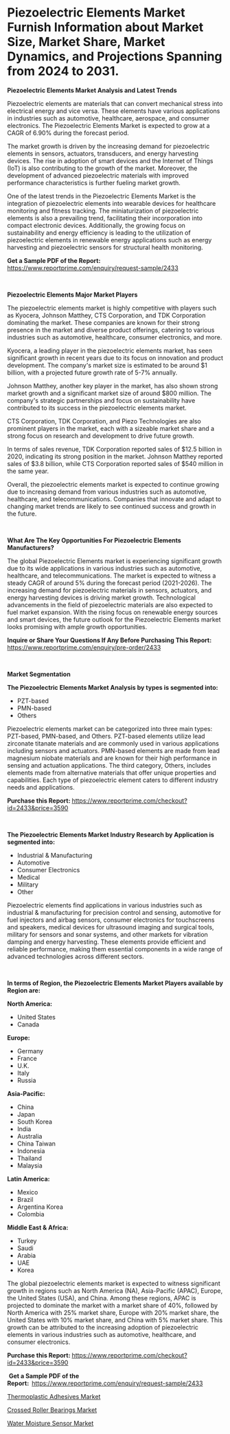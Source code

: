 <p><h1>Piezoelectric Elements Market Furnish Information about Market Size, Market Share, Market Dynamics, and Projections Spanning from 2024 to 2031.</h1></p><p><strong>Piezoelectric Elements Market Analysis and Latest Trends</strong></p>
<p><p>Piezoelectric elements are materials that can convert mechanical stress into electrical energy and vice versa. These elements have various applications in industries such as automotive, healthcare, aerospace, and consumer electronics. The Piezoelectric Elements Market is expected to grow at a CAGR of 6.90% during the forecast period.</p><p>The market growth is driven by the increasing demand for piezoelectric elements in sensors, actuators, transducers, and energy harvesting devices. The rise in adoption of smart devices and the Internet of Things (IoT) is also contributing to the growth of the market. Moreover, the development of advanced piezoelectric materials with improved performance characteristics is further fueling market growth.</p><p>One of the latest trends in the Piezoelectric Elements Market is the integration of piezoelectric elements into wearable devices for healthcare monitoring and fitness tracking. The miniaturization of piezoelectric elements is also a prevailing trend, facilitating their incorporation into compact electronic devices. Additionally, the growing focus on sustainability and energy efficiency is leading to the utilization of piezoelectric elements in renewable energy applications such as energy harvesting and piezoelectric sensors for structural health monitoring.</p></p>
<p><strong>Get a Sample PDF of the Report:&nbsp;</strong> <a href="https://www.reportprime.com/enquiry/request-sample/2433">https://www.reportprime.com/enquiry/request-sample/2433</a></p>
<p>&nbsp;</p>
<p><strong>Piezoelectric Elements Major Market Players</strong></p>
<p><p>The piezoelectric elements market is highly competitive with players such as Kyocera, Johnson Matthey, CTS Corporation, and TDK Corporation dominating the market. These companies are known for their strong presence in the market and diverse product offerings, catering to various industries such as automotive, healthcare, consumer electronics, and more.</p><p>Kyocera, a leading player in the piezoelectric elements market, has seen significant growth in recent years due to its focus on innovation and product development. The company's market size is estimated to be around $1 billion, with a projected future growth rate of 5-7% annually.</p><p>Johnson Matthey, another key player in the market, has also shown strong market growth and a significant market size of around $800 million. The company's strategic partnerships and focus on sustainability have contributed to its success in the piezoelectric elements market.</p><p>CTS Corporation, TDK Corporation, and Piezo Technologies are also prominent players in the market, each with a sizeable market share and a strong focus on research and development to drive future growth.</p><p>In terms of sales revenue, TDK Corporation reported sales of $12.5 billion in 2020, indicating its strong position in the market. Johnson Matthey reported sales of $3.8 billion, while CTS Corporation reported sales of $540 million in the same year.</p><p>Overall, the piezoelectric elements market is expected to continue growing due to increasing demand from various industries such as automotive, healthcare, and telecommunications. Companies that innovate and adapt to changing market trends are likely to see continued success and growth in the future.</p></p>
<p>&nbsp;</p>
<p><strong>What Are The Key Opportunities For Piezoelectric Elements Manufacturers?</strong></p>
<p><p>The global Piezoelectric Elements market is experiencing significant growth due to its wide applications in various industries such as automotive, healthcare, and telecommunications. The market is expected to witness a steady CAGR of around 5% during the forecast period (2021-2026). The increasing demand for piezoelectric materials in sensors, actuators, and energy harvesting devices is driving market growth. Technological advancements in the field of piezoelectric materials are also expected to fuel market expansion. With the rising focus on renewable energy sources and smart devices, the future outlook for the Piezoelectric Elements market looks promising with ample growth opportunities.</p></p>
<p><strong>Inquire or Share Your Questions If Any Before Purchasing This Report:</strong> <a href="https://www.reportprime.com/enquiry/pre-order/2433">https://www.reportprime.com/enquiry/pre-order/2433</a></p>
<p>&nbsp;</p>
<p><strong>Market Segmentation</strong></p>
<p><strong>The Piezoelectric Elements Market Analysis by types is segmented into:</strong></p>
<p><ul><li>PZT-based</li><li>PMN-based</li><li>Others</li></ul></p>
<p><p>Piezoelectric elements market can be categorized into three main types: PZT-based, PMN-based, and Others. PZT-based elements utilize lead zirconate titanate materials and are commonly used in various applications including sensors and actuators. PMN-based elements are made from lead magnesium niobate materials and are known for their high performance in sensing and actuation applications. The third category, Others, includes elements made from alternative materials that offer unique properties and capabilities. Each type of piezoelectric element caters to different industry needs and applications.</p></p>
<p><strong>Purchase this Report:&nbsp;</strong><a href="https://www.reportprime.com/checkout?id=2433&price=3590">https://www.reportprime.com/checkout?id=2433&price=3590</a></p>
<p>&nbsp;</p>
<p><strong>The Piezoelectric Elements Market Industry Research by Application is segmented into:</strong></p>
<p><ul><li>Industrial & Manufacturing</li><li>Automotive</li><li>Consumer Electronics</li><li>Medical</li><li>Military</li><li>Other</li></ul></p>
<p><p>Piezoelectric elements find applications in various industries such as industrial & manufacturing for precision control and sensing, automotive for fuel injectors and airbag sensors, consumer electronics for touchscreens and speakers, medical devices for ultrasound imaging and surgical tools, military for sensors and sonar systems, and other markets for vibration damping and energy harvesting. These elements provide efficient and reliable performance, making them essential components in a wide range of advanced technologies across different sectors.</p></p>
<p>&nbsp;</p>
<p><strong>In terms of Region, the Piezoelectric Elements Market Players available by Region are:</strong></p>
<p>
    <p> <strong> North America: </strong>
        <ul>
            <li>United States</li>
            <li>Canada</li>
        </ul>
        </p> 
    <p> <strong> Europe: </strong>
        <ul>
            <li>Germany</li>
            <li>France</li>
            <li>U.K.</li>
            <li>Italy</li>
            <li>Russia</li>
        </ul>
        </p> 
    <p> <strong> Asia-Pacific: </strong>
        <ul>
            <li>China</li>
            <li>Japan</li>
            <li>South Korea</li>
            <li>India</li>
            <li>Australia</li>
            <li>China Taiwan</li>
            <li>Indonesia</li>
            <li>Thailand</li>
            <li>Malaysia</li>
        </ul>
        </p> 
    <p> <strong> Latin America: </strong>
        <ul>
            <li>Mexico</li>
            <li>Brazil</li>
            <li>Argentina Korea</li>
            <li>Colombia</li>
        </ul>
        </p> 
    <p> <strong> Middle East & Africa: </strong>
        <ul>
            <li>Turkey</li>
            <li>Saudi</li>
            <li>Arabia</li>
            <li>UAE</li>
            <li>Korea</li>
        </ul>
    </p>
    </p>
<p><p>The global piezoelectric elements market is expected to witness significant growth in regions such as North America (NA), Asia-Pacific (APAC), Europe, the United States (USA), and China. Among these regions, APAC is projected to dominate the market with a market share of 40%, followed by North America with 25% market share, Europe with 20% market share, the United States with 10% market share, and China with 5% market share. This growth can be attributed to the increasing adoption of piezoelectric elements in various industries such as automotive, healthcare, and consumer electronics.</p></p>
<p><strong>Purchase this Report: </strong><a href="https://www.reportprime.com/checkout?id=2433&price=3590">https://www.reportprime.com/checkout?id=2433&price=3590</a></p>
<p>&nbsp;<strong>Get a Sample PDF of the Report:&nbsp;&nbsp;</strong><a href="https://www.reportprime.com/enquiry/request-sample/2433">https://www.reportprime.com/enquiry/request-sample/2433</a></p>
<p><strong></strong></p>
<p><p><a href="https://scarlet-rocket-c63.notion.site/Thermoplastic-Adhesives-Market-Research-Report-Provides-thorough-Industry-Overview-which-offers-an--10ad5d60d9f34444862096c057f926c7">Thermoplastic Adhesives Market</a></p><p><a href="https://view.publitas.com/reportprime-1/global-crossed-roller-bearings-market-by-types-applications-and-major-players-with-regional-growth-rate-analysis-and-development-situation-from-2024-to-2031/">Crossed Roller Bearings Market</a></p><p><a href="https://github.com/GroverBarry/Market-Research-Report-List-4/blob/main/water-moisture-sensor-market.md">Water Moisture Sensor Market</a></p></p>